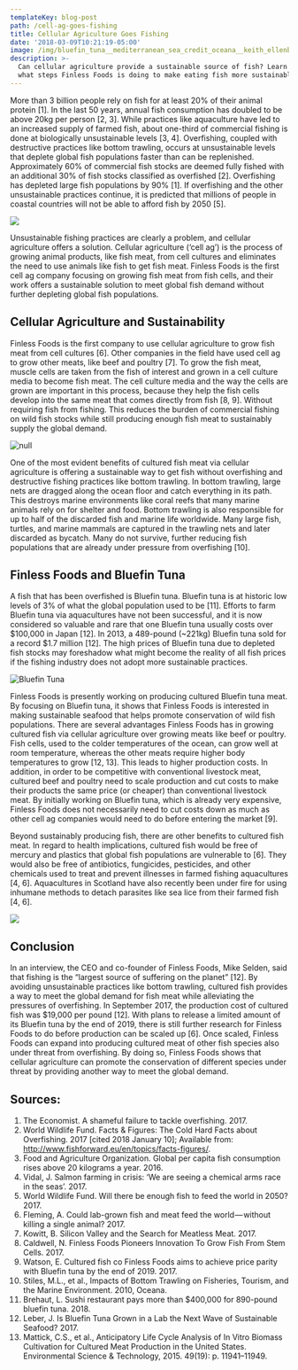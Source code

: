 ```yaml
---
templateKey: blog-post
path: /cell-ag-goes-fishing
title: Cellular Agriculture Goes Fishing
date: '2018-03-09T10:21:19-05:00'
image: /img/bluefin_tuna__mediterranean_sea_credit_oceana__keith_ellenbogen_2.jpg
description: >-
  Can cellular agriculture provide a sustainable source of fish? Learn about
  what steps Finless Foods is doing to make eating fish more sustainable
---
```

More than 3 billion people rely on fish for at least 20% of their animal protein \[1]. In the last 50 years, annual fish consumption has doubled to be above 20kg per person \[2, 3]. While practices like aquaculture have led to an increased supply of farmed fish, about one-third of commercial fishing is done at biologically unsustainable levels \[3, 4]. Overfishing, coupled with destructive practices like bottom trawling, occurs at unsustainable levels that deplete global fish populations faster than can be replenished. Approximately 60% of commercial fish stocks are deemed fully fished with an additional 30% of fish stocks classified as overfished \[2]. Overfishing has depleted large fish populations by 90% \[1]. If overfishing and the other unsustainable practices continue, it is predicted that millions of people in coastal countries will not be able to afford fish by 2050 \[5].

![](/img/marketfish.jpeg)

Unsustainable fishing practices are clearly a problem, and cellular agriculture offers a solution. Cellular agriculture (‘cell ag’) is the process of growing animal products, like fish meat, from cell cultures and eliminates the need to use animals like fish to get fish meat. Finless Foods is the first cell ag company focusing on growing fish meat from fish cells, and their work offers a sustainable solution to meet global fish demand without further depleting global fish populations.

## Cellular Agriculture and Sustainability

Finless Foods is the first company to use cellular agriculture to grow fish meat from cell cultures \[6]. Other companies in the field have used cell ag to grow other meats, like beef and poultry \[7]. To grow the fish meat, muscle cells are taken from the fish of interest and grown in a cell culture media to become fish meat. The cell culture media and the way the cells are grown are important in this process, because they help the fish cells develop into the same meat that comes directly from fish \[8, 9]. Without requiring fish from fishing. This reduces the burden of commercial fishing on wild fish stocks while still producing enough fish meat to sustainably supply the global demand.

![null](/img/market-fish-fish-market-food.jpg)

One of the most evident benefits of cultured fish meat via cellular agriculture is offering a sustainable way to get fish without overfishing and destructive fishing practices like bottom trawling. In bottom trawling, large nets are dragged along the ocean floor and catch everything in its path. This destroys marine environments like coral reefs that many marine animals rely on for shelter and food. Bottom trawling is also responsible for up to half of the discarded fish and marine life worldwide. Many large fish, turtles, and marine mammals are captured in the trawling nets and later discarded as bycatch. Many do not survive, further reducing fish populations that are already under pressure from overfishing \[10].

## Finless Foods and Bluefin Tuna

A fish that has been overfished is Bluefin tuna. Bluefin tuna is at historic low levels of 3% of what the global population used to be \[11]. Efforts to farm Bluefin tuna via aquacultures have not been successful, and it is now considered so valuable and rare that one Bluefin tuna usually costs over $100,000 in Japan \[12]. In 2013, a 489-pound (~221kg) Bluefin tuna sold for a record $1.7 million \[12]. The high prices of Bluefin tuna due to depleted fish stocks may foreshadow what might become the reality of all fish prices if the fishing industry does not adopt more sustainable practices.

![Bluefin Tuna](/img/bluefin_tuna__mediterranean_sea_credit_oceana__keith_ellenbogen_2.jpg)

Finless Foods is presently working on producing cultured Bluefin tuna meat. By focusing on Bluefin tuna, it shows that Finless Foods is interested in making sustainable seafood that helps promote conservation of wild fish populations. There are several advantages Finless Foods has in growing cultured fish via cellular agriculture over growing meats like beef or poultry. Fish cells, used to the colder temperatures of the ocean, can grow well at room temperature, whereas the other meats require higher body temperatures to grow \[12, 13]. This leads to higher production costs. In addition, in order to be competitive with conventional livestock meat, cultured beef and poultry need to scale production and cut costs to make their products the same price (or cheaper) than conventional livestock meat. By initially working on Bluefin tuna, which is already very expensive, Finless Foods does not necessarily need to cut costs down as much as other cell ag companies would need to do before entering the market \[9].

Beyond sustainably producing fish, there are other benefits to cultured fish meat. In regard to health implications, cultured fish would be free of mercury and plastics that global fish populations are vulnerable to \[6]. They would also be free of antibiotics, fungicides, pesticides, and other chemicals used to treat and prevent illnesses in farmed fishing aquacultures \[4, 6]. Aquacultures in Scotland have also recently been under fire for using inhumane methods to detach parasites like sea lice from their farmed fish \[4, 6].

![](/img/tunasashimi.jpg)

## Conclusion

In an interview, the CEO and co-founder of Finless Foods, Mike Selden, said that fishing is the “largest source of suffering on the planet” \[12]. By avoiding unsustainable practices like bottom trawling, cultured fish provides a way to meet the global demand for fish meat while alleviating the pressures of overfishing. In September 2017, the production cost of cultured fish was $19,000 per pound \[12]. With plans to release a limited amount of its Bluefin tuna by the end of 2019, there is still further research for Finless Foods to do before production can be scaled up \[6]. Once scaled, Finless Foods can expand into producing cultured meat of other fish species also under threat from overfishing. By doing so, Finless Foods shows that cellular agriculture can promote the conservation of different species under threat by providing another way to meet the global demand.

## Sources:

1. The Economist. A shameful failure to tackle overfishing. 2017.
2. World Wildlife Fund. Facts & Figures: The Cold Hard Facts about Overfishing. 2017 \[cited 2018 January 10]; Available from: http://www.fishforward.eu/en/topics/facts-figures/.
3. Food and Agriculture Organization. Global per capita fish consumption rises above 20 kilograms a year. 2016.
4. Vidal, J. Salmon farming in crisis: ‘We are seeing a chemical arms race in the seas’. 2017.
5. World Wildlife Fund. Will there be enough fish to feed the world in 2050? 2017.
6. Fleming, A. Could lab-grown fish and meat feed the world — without killing a single animal? 2017.
7. Kowitt, B. Silicon Valley and the Search for Meatless Meat. 2017.
8. Caldwell, N. Finless Foods Pioneers Innovation To Grow Fish From Stem Cells. 2017.
9. Watson, E. Cultured fish co Finless Foods aims to achieve price parity with Bluefin tuna by the end of 2019. 2017.
10. Stiles, M.L., et al., Impacts of Bottom Trawling on Fisheries, Tourism, and the Marine Environment. 2010, Oceana.
11. Brehaut, L. Sushi restaurant pays more than $400,000 for 890-pound bluefin tuna. 2018.
12. Leber, J. Is Bluefin Tuna Grown in a Lab the Next Wave of Sustainable Seafood? 2017.
13. Mattick, C.S., et al., Anticipatory Life Cycle Analysis of In Vitro Biomass Cultivation for Cultured Meat Production in the United States. Environmental Science & Technology, 2015. 49(19): p. 11941–11949.
